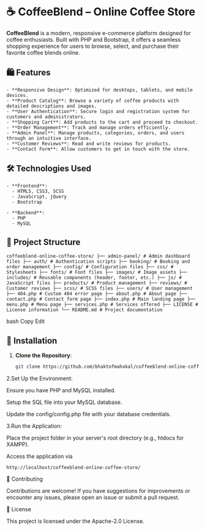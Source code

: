 # ☕ CoffeeBlend – Online Coffee Store

**CoffeeBlend** is a modern, responsive e-commerce platform designed for coffee enthusiasts. Built with PHP and Bootstrap, it offers a seamless shopping experience for users to browse, select, and purchase their favorite coffee blends online.

## 🛍️ Features

    - **Responsive Design**: Optimized for desktops, tablets, and mobile devices.
    - **Product Catalog**: Browse a variety of coffee products with detailed descriptions and images.
    - **User Authentication**: Secure login and registration system for customers and administrators.
    - **Shopping Cart**: Add products to the cart and proceed to checkout.
    - **Order Management**: Track and manage orders efficiently.
    - **Admin Panel**: Manage products, categories, orders, and users through an intuitive interface.
    - **Customer Reviews**: Read and write reviews for products.
    - **Contact Form**: Allow customers to get in touch with the store.

## 🛠️ Technologies Used

    - **Frontend**:
      - HTML5, CSS3, SCSS
      - JavaScript, jQuery
      - Bootstrap

    - **Backend**:
      - PHP
      - MySQL

## 📁 Project Structure

    coffeeblend-online-coffee-store/ ├── admin-panel/ # Admin dashboard files ├── auth/ # Authentication scripts ├── booking/ # Booking and order management ├── config/ # Configuration files ├── css/ # Stylesheets ├── fonts/ # Font files ├── images/ # Image assets ├── includes/ # Reusable components (header, footer, etc.) ├── js/ # JavaScript files ├── products/ # Product management ├── reviews/ # Customer reviews ├── scss/ # SCSS files ├── users/ # User management ├── 404.php # Custom 404 error page ├── about.php # About page ├── contact.php # Contact form page ├── index.php # Main landing page ├── menu.php # Menu page ├── services.php # Services offered ├── LICENSE # License information └── README.md # Project documentation

bash
Copy
Edit

## 🚀 Installation

1. **Clone the Repository**:
   ```bash
   git clone https://github.com/bhaktofmahakal/coffeeblend-online-coffee-store.git
2.Set Up the Environment:

Ensure you have PHP and MySQL installed.

Setup the  SQL file into your MySQL database.

Update the config/config.php file with your database credentials.

3.Run the Application:

Place the project folder in your server's root directory (e.g., htdocs for XAMPP).

Access the application via

    http://localhost/coffeeblend-online-coffee-store/

🤝 Contributing

Contributions are welcome! If you have suggestions for improvements or encounter any issues, please open an issue or submit a pull request.

📄 License

This project is licensed under the Apache-2.0 License.

